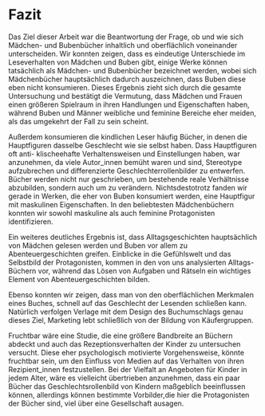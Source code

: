 # Fazit

Das Ziel dieser Arbeit war die Beantwortung der Frage, ob und wie sich Mädchen- und Bubenbücher inhaltlich und oberflächlich voneinander unterscheiden. Wir konnten zeigen, dass es eindeutige Unterschiede im Leseverhalten von Mädchen und Buben gibt, einige Werke können tatsächlich als Mädchen- und Bubenbücher bezeichnet werden, wobei sich Mädchenbücher hauptsächlich dadurch auszeichnen, dass Buben diese eben nicht konsumieren. Dieses Ergebnis zieht sich durch die gesamte Untersuchung und bestätigt die Vermutung, dass Mädchen und Frauen einen größeren Spielraum in ihren Handlungen und Eigenschaften haben, während  Buben und Männer weibliche und feminine Bereiche eher meiden, als das umgekehrt der Fall zu sein scheint.

Außerdem konsumieren die kindlichen Leser häufig Bücher, in denen die Hauptfiguren dasselbe Geschlecht wie sie selbst haben. Dass Hauptfiguren oft anti- klischeehafte Verhaltensweisen und Einstellungen haben, war anzunehmen, da viele Autor_innen bemüht waren und sind, Stereotype aufzubrechen und differenzierte  Geschlechterrollenbilder zu entwerfen. Bücher werden nicht nur geschrieben, um bestehende reale Verhältnisse abzubilden, sondern auch um zu verändern. Nichtsdestotrotz fanden wir gerade in Werken, die eher von Buben konsumiert werden, eine Hauptfigur mit maskulinen Eigenschaften. In den beliebtesten Mädchenbüchern konnten wir sowohl maskuline als auch feminine Protagonisten identifizieren. 

Ein weiteres deutliches Ergebnis ist, dass Alltagsgeschichten hauptsächlich von Mädchen gelesen werden und Buben vor allem zu Abenteuergeschichten greifen. Einblicke in die Gefühlswelt und das Selbstbild der Protagonisten, kommen in den von uns analysierten Alltags-Büchern vor, während das Lösen von Aufgaben und Rätseln ein wichtiges Element von Abenteuergeschichten bilden. 

Ebenso konnten wir zeigen, dass man von den oberflächlichen Merkmalen eines Buches, schnell auf das Geschlecht der Lesenden schließen kann. Natürlich verfolgen Verlage mit dem Design des Buchumschlags genau dieses Ziel, Marketing lebt schließlich von der Bildung von Käufergruppen. 

Fruchtbar wäre eine Studie, die eine größere Bandbreite an Büchern abdeckt und auch das Rezeptionsverhalten der Kinder zu untersuchen versucht. Diese eher psychologisch motivierte Vorgehensweise, könnte fruchtbar sein, um den Einfluss von Medien auf das Verhalten von ihren Rezipient_innen festzustellen. Bei der Vielfalt an Angeboten für Kinder in jedem Alter, wäre es vielleicht übertrieben anzunehmen, dass ein paar Bücher das Geschlechtsrollenbild von Kindern maßgeblich beeinflussen können, allerdings können bestimmte Vorbilder,die hier die Protagonisten der Bücher sind, viel über eine Gesellschaft ausagen.
